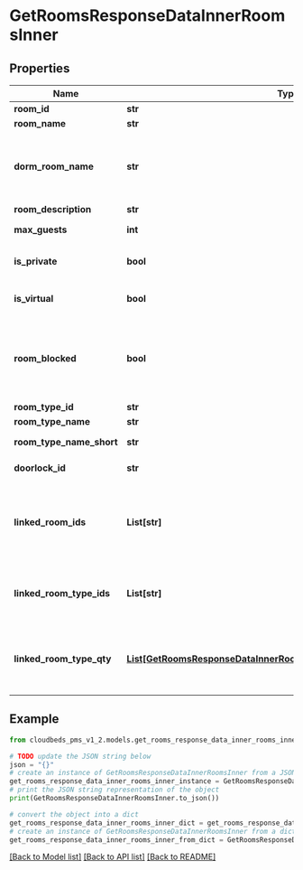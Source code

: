 # GetRoomsResponseDataInnerRoomsInner


## Properties

Name | Type | Description | Notes
------------ | ------------- | ------------- | -------------
**room_id** | **str** | Room ID | [optional] 
**room_name** | **str** | Room Name | [optional] 
**dorm_room_name** | **str** | Name of the dorm room. Used for the shared dorm beds that are organized into rooms within the same room type | [optional] 
**room_description** | **str** | Room Description | [optional] 
**max_guests** | **int** | Number of guests that room allows | [optional] 
**is_private** | **bool** | If room is private (true) or shared (false) | [optional] 
**is_virtual** | **bool** | If room is virtual (true) or physical (false) | [optional] 
**room_blocked** | **bool** | If room is blocked on calendar during the period selected. If no check-in/out dates are sent, it returns the status for the current day. | [optional] 
**room_type_id** | **str** | Room type ID | [optional] 
**room_type_name** | **str** | Room type Name | [optional] 
**room_type_name_short** | **str** | Room type Short Name | [optional] 
**doorlock_id** | **str** | The doorlock ID for the room | [optional] 
**linked_room_ids** | **List[str]** | List of linked room IDs for this room (including nested relations). Only returned if includeRoomRelations is set to true | [optional] 
**linked_room_type_ids** | **List[str]** | List of linked room type IDs. Only returned if includeRoomRelations is set to true | [optional] 
**linked_room_type_qty** | [**List[GetRoomsResponseDataInnerRoomsInnerLinkedRoomTypeQtyInner]**](GetRoomsResponseDataInnerRoomsInnerLinkedRoomTypeQtyInner.md) | Data about linked rooms count, grouped by room type. Only returned if includeRoomRelations is set to true | [optional] 

## Example

```python
from cloudbeds_pms_v1_2.models.get_rooms_response_data_inner_rooms_inner import GetRoomsResponseDataInnerRoomsInner

# TODO update the JSON string below
json = "{}"
# create an instance of GetRoomsResponseDataInnerRoomsInner from a JSON string
get_rooms_response_data_inner_rooms_inner_instance = GetRoomsResponseDataInnerRoomsInner.from_json(json)
# print the JSON string representation of the object
print(GetRoomsResponseDataInnerRoomsInner.to_json())

# convert the object into a dict
get_rooms_response_data_inner_rooms_inner_dict = get_rooms_response_data_inner_rooms_inner_instance.to_dict()
# create an instance of GetRoomsResponseDataInnerRoomsInner from a dict
get_rooms_response_data_inner_rooms_inner_from_dict = GetRoomsResponseDataInnerRoomsInner.from_dict(get_rooms_response_data_inner_rooms_inner_dict)
```
[[Back to Model list]](../README.md#documentation-for-models) [[Back to API list]](../README.md#documentation-for-api-endpoints) [[Back to README]](../README.md)


